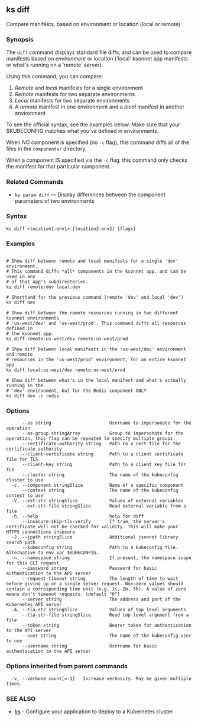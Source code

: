 ## ks diff

Compare manifests, based on environment or location (local or remote)

### Synopsis


The `diff` command displays standard file diffs, and can be used to compare manifests
based on *environment* or location ('local' ksonnet app manifests or what's running
on a 'remote' server).

Using this command, you can compare:

1. *Remote* and *local* manifests for a single environment
2. *Remote* manifests for two separate environments
3. *Local* manifests for two separate environments
4. A *remote* manifest in one environment and a *local* manifest in another environment

To see the official syntax, see the examples below. Make sure that your $KUBECONFIG
matches what you've defined in environments.

When NO component is specified (no `-c` flag), this command diffs all of
the files in the `components/` directory.

When a component IS specified via the `-c` flag, this command only checks
the manifest for that particular component.

### Related Commands

* `ks param diff` — Display differences between the component parameters of two environments

### Syntax


```
ks diff <location1:env1> [location2:env2] [flags]
```

### Examples

```

# Show diff between remote and local manifests for a single 'dev' environment.
# This command diffs *all* components in the ksonnet app, and can be used in any
# of that app's subdirectories.
ks diff remote:dev local:dev

# Shorthand for the previous command (remote 'dev' and local 'dev')
ks diff dev

# Show diff between the remote resources running in two different ksonnet environments
# 'us-west/dev' and 'us-west/prod'. This command diffs all resources defined in
# the ksonnet app.
ks diff remote:us-west/dev remote:us-west/prod

# Show diff between local manifests in the 'us-west/dev' environment and remote
# resources in the 'us-west/prod' environment, for an entire ksonnet app
ks diff local:us-west/dev remote:us-west/prod

# Show diff between what's in the local manifest and what's actually running in the
# 'dev' environment, but for the Redis component ONLY
ks diff dev -c redis

```

### Options

```
      --as string                      Username to impersonate for the operation
      --as-group stringArray           Group to impersonate for the operation, this flag can be repeated to specify multiple groups.
      --certificate-authority string   Path to a cert file for the certificate authority
      --client-certificate string      Path to a client certificate file for TLS
      --client-key string              Path to a client key file for TLS
      --cluster string                 The name of the kubeconfig cluster to use
  -c, --component stringSlice          Name of a specific component
      --context string                 The name of the kubeconfig context to use
  -V, --ext-str stringSlice            Values of external variables
      --ext-str-file stringSlice       Read external variable from a file
  -h, --help                           help for diff
      --insecure-skip-tls-verify       If true, the server's certificate will not be checked for validity. This will make your HTTPS connections insecure
  -J, --jpath stringSlice              Additional jsonnet library search path
      --kubeconfig string              Path to a kubeconfig file. Alternative to env var $KUBECONFIG.
  -n, --namespace string               If present, the namespace scope for this CLI request
      --password string                Password for basic authentication to the API server
      --request-timeout string         The length of time to wait before giving up on a single server request. Non-zero values should contain a corresponding time unit (e.g. 1s, 2m, 3h). A value of zero means don't timeout requests. (default "0")
      --server string                  The address and port of the Kubernetes API server
  -A, --tla-str stringSlice            Values of top level arguments
      --tla-str-file stringSlice       Read top level argument from a file
      --token string                   Bearer token for authentication to the API server
      --user string                    The name of the kubeconfig user to use
      --username string                Username for basic authentication to the API server
```

### Options inherited from parent commands

```
  -v, --verbose count[=-1]   Increase verbosity. May be given multiple times.
```

### SEE ALSO

* [ks](ks.md)	 - Configure your application to deploy to a Kubernetes cluster

